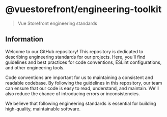 # @vuestorefront/engineering-toolkit

> Vue Storefront engineering standards

## Information

Welcome to our GitHub repository! This repository is dedicated to describing engineering standards for our projects. Here, you'll find guidelines and best practices for code conventions, ESLint configurations, and other engineering tools.

Code conventions are important for us to maintaining a consistent and readable codebase. By following the guidelines in this repository, our team can ensure that our code is easy to read, understand, and maintain. We'll also reduce the chance of introducing errors or inconsistencies.

We believe that following engineering standards is essential for building high-quality, maintainable software.